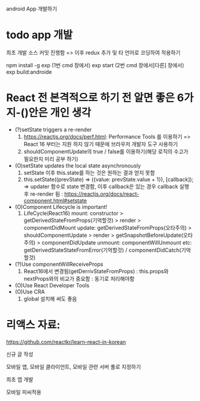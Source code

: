 android App 개발하기

# todo app 개발

최초 개발 소스 커밋 진행함
=> 이후 redux 추가 및 타 언어로 코딩하여 적용하기

npm install -g exp
(1번 cmd 창에서) exp start
(2번 cmd 창에서[다른] 창에서) exp build:androide

# React 전 본격적으로 하기 전 알면 좋은 6가지-()안은 개인 생각

- (?)setState triggers a re-render
  1. https://reactjs.org/docs/perf.html: Performance Tools 를 이용하기
     => React 16 부터는 지원 하지 않기 때문에 브라우저 개발자 도구 사용하기
  2. shouldComponentUpdate의 true / false를 이용하기(해당 로직의 수고가 필요한지 미리 공부 하기)
- (O)setState updates the local state asynchronously
  1. setState 이후 this.state를 하는 것은 원하는 결과 얻지 못함
  2. this.setState((prevState) => ({value: prevState.value + 1}), [callback]);
     => updater 함수로 state 변경함, 이후 callback은 있는 경우 callback 실행 후 re-render 됨
     : https://reactjs.org/docs/react-component.html#setstate
- (O)Component Lifecycle is important!
  1. LifeCycle(React16)
     mount: constructor > getDerivedStateFromProps(기억할것) > render > componentDidMount
     update: getDerivedStateFromProps(오타주의) > shouldComponentUpdate > render > getSnapshotBeforeUpdate(오타주의) > componentDidUpdate
     unmount: componentWillUnmount
     etc: getDerivedStateStateFromError(기억할것) / componentDidCatch(기억할것)
- (?)Use componentWillReceiveProps
  1. React16에서 변경됨(getDerrivStateFromProps)
     : this.props와 nextProps와의 비교가 중요함
     : 동기로 처리해야함
- (O)Use React Developer Tools
- (O)Use CRA
  1. global 설치해 써도 좋음

# 리액스 자료:

https://github.com/reactkr/learn-react-in-korean

신규 글 작성

모바일 앱, 모바일 클라이언트, 모바일 관련 서버 풀로 지정하기

최초 앱 개발

모바일 피씨적용
